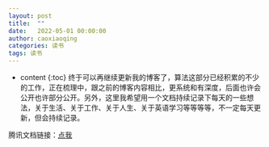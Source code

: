 ```yaml
---
layout: post
title:  ""
date:   2022-05-01 00:00:00
author: caoxiaoqing
categories: 读书
tags: 读书
---
```


* content
{:toc}
终于可以再继续更新我的博客了，算法这部分已经积累的不少的工作，正在梳理中，跟之前的博客内容相比，更系统和有深度，后面也许会公开也许部分公开。另外，这里我希望用一个文档持续记录下每天的一些想法，关于生活、关于工作、关于人生、关于英语学习等等等等，不一定每天更新，但会持续记录。

腾讯文档链接：[点我](https://docs.qq.com/doc/DRFRPamRSUVZ5UHVQ)


